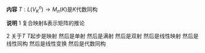 **内容**
$T:L(V_K^n)\to M_n(K)$是$K$代数同构

**说明**
1 复合映射&表示矩阵的推论

2 关于$T$
$T$起步是映射
然后是单射
然后是满射
然后是双射
然后是线性映射
然后是线性同构
然后是线性变换
然后是代数同构